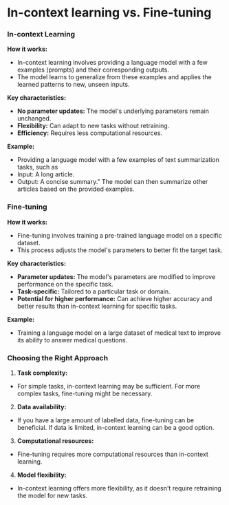 # In-context learning vs. Fine-tuning

### In-context Learning

**How it works:** 
- In-context learning involves providing a language model with a few examples (prompts) and their corresponding outputs.
- The model learns to generalize from these examples and applies the learned patterns to new, unseen inputs.

**Key characteristics:**
- **No parameter updates:** The model's underlying parameters remain unchanged.
- **Flexibility:** Can adapt to new tasks without retraining.
- **Efficiency:** Requires less computational resources.

**Example:** 
- Providing a language model with a few examples of text summarization tasks, such as
- Input: A long article.
- Output: A concise summary." The model can then summarize other articles based on the provided examples.

### Fine-tuning

**How it works:** 
- Fine-tuning involves training a pre-trained language model on a specific dataset.
- This process adjusts the model's parameters to better fit the target task.

**Key characteristics:**
- **Parameter updates:** The model's parameters are modified to improve performance on the specific task.
- **Task-specific:** Tailored to a particular task or domain.
- **Potential for higher performance:** Can achieve higher accuracy and better results than in-context learning for specific tasks.

**Example:** 
- Training a language model on a large dataset of medical text to improve its ability to answer medical questions.

### Choosing the Right Approach
1. **Task complexity:** 
- For simple tasks, in-context learning may be sufficient. For more complex tasks, fine-tuning might be necessary.

2. **Data availability:** 
- If you have a large amount of labelled data, fine-tuning can be beneficial. If data is limited, in-context learning can be a good option.

3. **Computational resources:** 
- Fine-tuning requires more computational resources than in-context learning.

4. **Model flexibility:** 
- In-context learning offers more flexibility, as it doesn't require retraining the model for new tasks.
